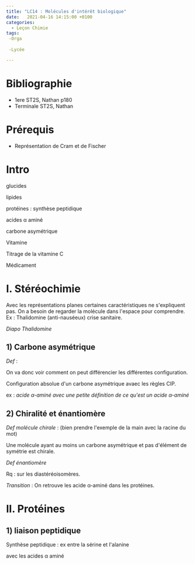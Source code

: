 ```yaml
---
title: "LC14 : Molécules d'intérêt biologique"
date:   2021-04-16 14:15:00 +0100
categories:
  - Leçon Chimie
tags:
 -Orga
 
 -Lycée

---
```

# Bibliographie
- 1ere ST2S, Nathan p180
- Terminale ST2S, Nathan

# Prérequis
* Représentation de Cram et de Fischer
# Intro


glucides

lipides

protéines : synthèse peptidique

acides &alpha; aminé

carbone asymétrique

Vitamine

Titrage de la vitamine C

Médicament

# I. Stéréochimie

Avec les représentations planes certaines caractéristiques ne s'expliquent pas. On a besoin de regarder la molécule dans l'espace pour comprendre.
Ex : Thalidomine (anti-nauséeux) crise sanitaire. 

_Diapo Thalidomine_

## 1) Carbone asymétrique
*Def* :

On va donc voir comment on peut différencier les différentes configuration. 

Configuration absolue d'un carbone asymétrique avaec les règles CIP.

ex : _acide &alpha;-aminé avec une petite définition de ce qu'est un acide &alpha;-aminé_
## 2) Chiralité et énantiomère
*Def molécule chirale* : (bien prendre l'exemple de la main avec la racine du mot)

Une molécule ayant au moins un carbone asymétrique et pas d'élément de symétrie est chirale.

*Def énantiomère*

Rq : sur les diastéréoisomères.


*Transition* : On retrouve les acide &alpha;-aminé dans les protéines.
# II. Protéines
## 1) liaison peptidique

Synthèse peptidique : ex entre la sérine et l'alanine

avec les acides &alpha; aminé




